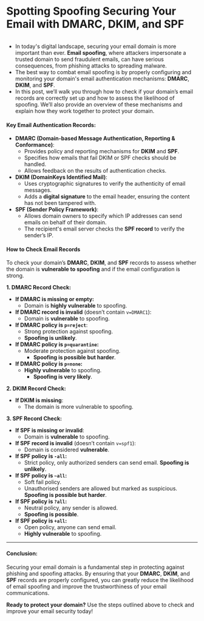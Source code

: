 # Spotting Spoofing Securing Your Email with DMARC, DKIM, and SPF

<figure><img src="https://images.unsplash.com/photo-1603791440384-56cd371ee9a7?crop=entropy&#x26;cs=srgb&#x26;fm=jpg&#x26;ixid=M3wxOTcwMjR8MHwxfHNlYXJjaHwxMHx8ZW1haWwlMjBzZWN1cml0eXxlbnwwfHx8fDE3MzU5ODY5MDF8MA&#x26;ixlib=rb-4.0.3&#x26;q=85" alt=""><figcaption></figcaption></figure>

* In today's digital landscape, securing your email domain is more important than ever. **Email spoofing**, where attackers impersonate a trusted domain to send fraudulent emails, can have serious consequences, from phishing attacks to spreading malware.
* The best way to combat email spoofing is by properly configuring and monitoring your domain's email authentication mechanisms: **DMARC**, **DKIM**, and **SPF**.
* In this post, we’ll walk you through how to check if your domain’s email records are correctly set up and how to assess the likelihood of spoofing. We’ll also provide an overview of these mechanisms and explain how they work together to protect your domain.

#### **Key Email Authentication Records:**

* **DMARC (Domain-based Message Authentication, Reporting & Conformance)**:
  * Provides policy and reporting mechanisms for **DKIM** and **SPF**.
  * Specifies how emails that fail DKIM or SPF checks should be handled.
  * Allows feedback on the results of authentication checks.
* **DKIM (DomainKeys Identified Mail)**:
  * Uses cryptographic signatures to verify the authenticity of email messages.
  * Adds a **digital signature** to the email header, ensuring the content has not been tampered with.
* **SPF (Sender Policy Framework)**:
  * Allows domain owners to specify which IP addresses can send emails on behalf of their domain.
  * The recipient's email server checks the **SPF record** to verify the sender’s IP.

#### **How to Check Email Records**

To check your domain’s **DMARC**, **DKIM**, and **SPF** records to assess whether the domain is **vulnerable to spoofing** and if the email configuration is strong.

**1. DMARC Record Check:**

* **If DMARC is missing or empty:**
  * Domain is **highly vulnerable** to spoofing.
* **If DMARC record is invalid** (doesn’t contain `v=DMARC1`):
  * Domain is **vulnerable** to spoofing.
* **If DMARC policy is `p=reject`**:
  * Strong protection against spoofing.
  * **Spoofing is unlikely**.
* **If DMARC policy is `p=quarantine`:**
  * Moderate protection against spoofing.
    * **Spoofing is possible but harder**.
* **If DMARC policy is `p=none`:**
  * **Highly vulnerable** to spoofing.
    * **Spoofing is very likely**.

**2. DKIM Record Check:**

* **If DKIM is missing**:
  * The domain is more vulnerable to spoofing.

**3. SPF Record Check:**

* **If SPF is missing or invalid**:
  * Domain is **vulnerable** to spoofing.
* **If SPF record is invalid** (doesn’t contain `v=spf1`):
  * Domain is considered **vulnerable**.
* **If SPF policy is `-all`:**
  * Strict policy, only authorized senders can send email. **Spoofing is unlikely**.
* **If SPF policy is `~all`:**
  * Soft fail policy.
  * Unauthorised senders are allowed but marked as suspicious. **Spoofing is possible but harder**.
* **If SPF policy is `?all`:**
  * Neutral policy, any sender is allowed.
  * **Spoofing is possible**.
* **If SPF policy is `+all`:**
  * Open policy, anyone can send email.
  * **Highly vulnerable** to spoofing.

***

#### **Conclusion:**

Securing your email domain is a fundamental step in protecting against phishing and spoofing attacks. By ensuring that your **DMARC**, **DKIM**, and **SPF** records are properly configured, you can greatly reduce the likelihood of email spoofing and improve the trustworthiness of your email communications.

**Ready to protect your domain?** Use the steps outlined above to check and improve your email security today!
